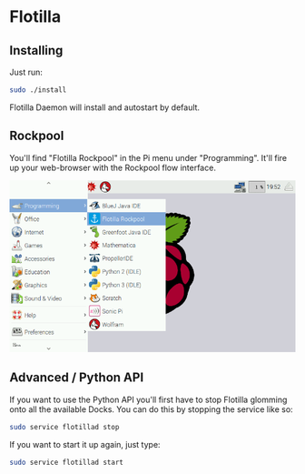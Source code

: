 # Flotilla

## Installing

Just run:

```bash
sudo ./install
```

Flotilla Daemon will install and autostart by default.

## Rockpool

You'll find "Flotilla Rockpool" in the Pi menu under "Programming". It'll fire up your web-browser with the Rockpool flow interface.

![Finding Flotilla rockpool](rockpool.png)

## Advanced / Python API

If you want to use the Python API you'll first have to stop Flotilla glomming onto all the available Docks. You can do this by stopping the service like so:

```bash
sudo service flotillad stop
```

If you want to start it up again, just type:

```bash
sudo service flotillad start
```
